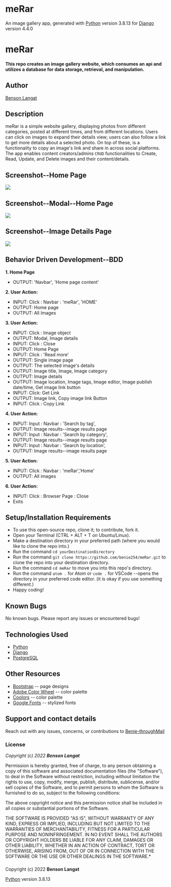 # meRar

An image gallery app, generated with [Python](https://www.python.org/) version 3.8.13 for [Django](https://www.djangoproject.com/) version 4.4.0 

# meRar
#### This repo creates an image gallery website, which consumes an api and utilizes a database for data storage, retrieval, and manipulation.
## Author
[Benson Langat](https://github.com/benie254)

## Description

meRar is a simple website gallery, displaying photos from different categories, posted at different times, and from different locations. Users can click on images to expand their details view; users can also follow a link to get more details about a selected photo. On top of these, is a functionality to copy an image's link and share in across social platforms. 
The app enables content creators/admins `CRUD` functionalities to Create, Read, Update, and Delete images and their content/details. 


## Screenshot--Home Page

<img src="https://user-images.githubusercontent.com/99865051/170883835-6983266d-4eba-4f25-a19d-e13c8b594741.png" >

## Screenshot--Modal--Home Page

<img src="https://user-images.githubusercontent.com/99865051/170883871-f57b62a9-3c54-4ab3-8a86-9219de242fca.png">

## Screenshot--Image Details Page

<img src="https://user-images.githubusercontent.com/99865051/170883932-2b4f09bf-3eb3-4e67-9f64-1d2e7491acce.png">


## Behavior Driven Development--BDD

**1. Home Page**
   - OUTPUT: 'Navbar', 'Home page content'
   
**2. User Action:** 
   - INPUT:  Click : Navbar : 'meRar', 'HOME'
   - OUTPUT: Home page
   - OUTPUT: All Images

**3. User Action:**
   - INPUT:  Click : Image object
   - OUTPUT: Modal, Image details
   - INPUT:  Click : Close
   - OUTPUT: Home Page
   - INPUT: Click : 'Read more'
   - OUTPUT: Single image page
   - OUTPUT: The selected image's details
   - OUTPUT: Image title, Image, Image category
   - OUTPUT: Image details
   - OUTPUT: Image location, Image tags, Image editor, Image publish date/time, Get image link button
   - INPUT:  Click: Get Link
   - OUTPUT: Image link, Copy image link Button
   - INPUT:  Click : Copy Link

**4. User Action:**
   - INPUT:  Input : Navbar : 'Search by tag',
   - OUTPUT: Image results--image results page 
   - INPUT:  Input : Navbar : 'Search by category',
   - OUTPUT: Image results--image results page
   - INPUT:  Input : Navbar : 'Search by location',
   - OUTPUT: Image results--image results page

**5. User Action:**
   - INPUT:  Click : Navbar : 'meRar','Home'
   - OUTPUT: All images

**6. User Action:**
   - INPUT:  Click : Browser Page : Close
   - Exits


## Setup/Installation Requirements

* To use this open-source repo, clone it; to contribute, fork it. 
* Open your Terminal (CTRL + ALT + T on Ubuntu/Linux). 
* Make a destination directory in your preferred path (where you would like to clone the repo into.)
* Run the command ``` cd yourDestinationDirectory ```
* Run the command ``` git clone https://github.com/benie254/meRar.git ``` to clone the repo into your destination directory. 
* Run the command ``` cd meRar ``` to move you into this repo's directory.
* Run the command ``` atom . ``` for Atom or ``` code . ``` for VSCode --opens the directory in your preferred code editor. (it is okay if you use something different.)
* Happy coding!

## Known Bugs

No known bugs. Please report any issues or encountered bugs! 

## Technologies Used

* [Python](https://www.python.org/) 
* [Django](https://www.djangoproject.com/)
* [PostgreSQL](https://www.postgresql.org/)

## Other Resources 

* [Bootstrap](https://getbootstrap.com/) -- page designs
* [Adobe Color Wheel](https://color.adobe.com/) -- color palette 
* [Coolors](https://coolors.co/) -- color palette
* [Google Fonts](https://fonts.google.com) -- stylized fonts


## Support and contact details

Reach out with any issues, concerns, or contributions to [Benie-throughMail](davinci.monalissa@gmail.com)

### License

*Copyright (c) 2022* ***Benson Langat***

Permission is hereby granted, free of charge, to any person obtaining a copy
of this software and associated documentation files (the "Software"), to deal
in the Software without restriction, including without limitation the rights
to use, copy, modify, merge, publish, distribute, sublicense, and/or sell
copies of the Software, and to permit persons to whom the Software is
furnished to do so, subject to the following conditions:

The above copyright notice and this permission notice shall be included in all
copies or substantial portions of the Software.

THE SOFTWARE IS PROVIDED "AS IS", WITHOUT WARRANTY OF ANY KIND, EXPRESS OR
IMPLIED, INCLUDING BUT NOT LIMITED TO THE WARRANTIES OF MERCHANTABILITY,
FITNESS FOR A PARTICULAR PURPOSE AND NONINFRINGEMENT. IN NO EVENT SHALL THE
AUTHORS OR COPYRIGHT HOLDERS BE LIABLE FOR ANY CLAIM, DAMAGES OR OTHER
LIABILITY, WHETHER IN AN ACTION OF CONTRACT, TORT OR OTHERWISE, ARISING FROM,
OUT OF OR IN CONNECTION WITH THE SOFTWARE OR THE USE OR OTHER DEALINGS IN THE
SOFTWARE.*

###
Copyright (c) 2022 **Benson Langat**

[Python](https://www.python.org/) version 3.8.13
